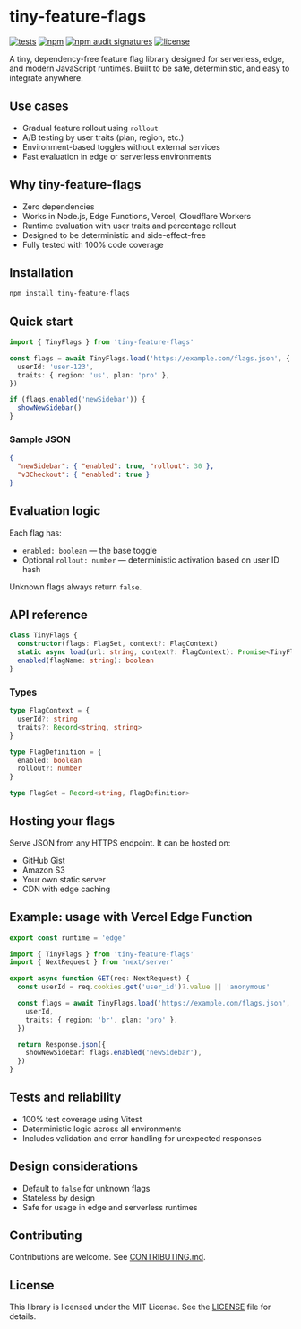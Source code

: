 # tiny-feature-flags

[![tests](https://github.com/fontebasso/tiny-feature-flags/actions/workflows/tests.yml/badge.svg)](https://github.com/fontebasso/tiny-feature-flags/actions/workflows/tests.yml)
[![npm](https://img.shields.io/npm/v/tiny-feature-flags)](https://www.npmjs.com/package/tiny-feature-flags)
[![npm audit signatures](https://img.shields.io/badge/npm%20audit-signed%20%26%20attested-brightgreen?logo=npm)](https://docs.npmjs.com/generating-provenance-statements)
[![license](https://img.shields.io/npm/l/tiny-feature-flags)](LICENSE)

A tiny, dependency-free feature flag library designed for serverless, edge, and modern JavaScript runtimes. Built to be safe, deterministic, and easy to integrate anywhere.

## Use cases

- Gradual feature rollout using `rollout`
- A/B testing by user traits (plan, region, etc.)
- Environment-based toggles without external services
- Fast evaluation in edge or serverless environments

## Why tiny-feature-flags

- Zero dependencies
- Works in Node.js, Edge Functions, Vercel, Cloudflare Workers
- Runtime evaluation with user traits and percentage rollout
- Designed to be deterministic and side-effect-free
- Fully tested with 100% code coverage

## Installation

```bash
npm install tiny-feature-flags
```

## Quick start

```ts
import { TinyFlags } from 'tiny-feature-flags'

const flags = await TinyFlags.load('https://example.com/flags.json', {
  userId: 'user-123',
  traits: { region: 'us', plan: 'pro' },
})

if (flags.enabled('newSidebar')) {
  showNewSidebar()
}
```

### Sample JSON

```json
{
  "newSidebar": { "enabled": true, "rollout": 30 },
  "v3Checkout": { "enabled": true }
}
```

## Evaluation logic

Each flag has:

- `enabled: boolean` — the base toggle
- Optional `rollout: number` — deterministic activation based on user ID hash

Unknown flags always return `false`.

## API reference

```ts
class TinyFlags {
  constructor(flags: FlagSet, context?: FlagContext)
  static async load(url: string, context?: FlagContext): Promise<TinyFlags>
  enabled(flagName: string): boolean
}
```

### Types

```ts
type FlagContext = {
  userId?: string
  traits?: Record<string, string>
}

type FlagDefinition = {
  enabled: boolean
  rollout?: number
}

type FlagSet = Record<string, FlagDefinition>
```

## Hosting your flags

Serve JSON from any HTTPS endpoint. It can be hosted on:

- GitHub Gist
- Amazon S3
- Your own static server
- CDN with edge caching

## Example: usage with Vercel Edge Function

```ts
export const runtime = 'edge'

import { TinyFlags } from 'tiny-feature-flags'
import { NextRequest } from 'next/server'

export async function GET(req: NextRequest) {
  const userId = req.cookies.get('user_id')?.value || 'anonymous'

  const flags = await TinyFlags.load('https://example.com/flags.json', {
    userId,
    traits: { region: 'br', plan: 'pro' },
  })

  return Response.json({
    showNewSidebar: flags.enabled('newSidebar'),
  })
}
```

## Tests and reliability

- 100% test coverage using Vitest
- Deterministic logic across all environments
- Includes validation and error handling for unexpected responses

## Design considerations

- Default to `false` for unknown flags
- Stateless by design
- Safe for usage in edge and serverless runtimes

## Contributing

Contributions are welcome. See [CONTRIBUTING.md](CONTRIBUTING.md).

## License

This library is licensed under the MIT License. See the [LICENSE](LICENSE) file for details.
